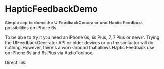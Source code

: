 # HapticFeedbackDemo
Simple app to demo the UIFeedbackGenerator and Haptic Feedback possibilities on iPhone 6s.

To be able to try it you need an iPhone 6s, 6s Plus, 7, 7 Plus or newer. Trying the UIFeedbackGenerator API on older devices or on the simluator will do nothing. However, there's a work-around that allows Haptic Feedback use on iPhone 6s and 6s Plus via AudioToolbox.

Direct link: 

